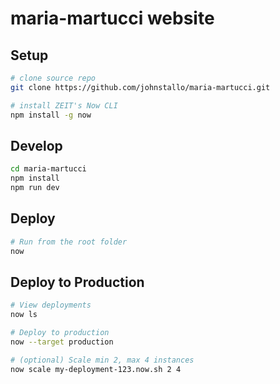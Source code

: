 # maria-martucci website

## Setup
``` bash
# clone source repo
git clone https://github.com/johnstallo/maria-martucci.git

# install ZEIT's Now CLI
npm install -g now
```

## Develop
```bash
cd maria-martucci
npm install
npm run dev
```

## Deploy
```bash
# Run from the root folder
now
```
## Deploy to Production
```bash
# View deployments
now ls

# Deploy to production
now --target production 

# (optional) Scale min 2, max 4 instances
now scale my-deployment-123.now.sh 2 4
```
